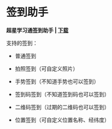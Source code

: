 # 签到助手

**超星学习通签到助手 | [下载](https://github.com/Ylarod/Star/releases)**

支持的签到：

- 普通签到

- 拍照签到（可自定义照片）

- 手势签到（不知道手势也可以签到）

- 签到码签到（不知道签到码也可以签到）

- 二维码签到（过期的二维码也可以签到）

- 位置签到（可自定义位置名称、经纬度）